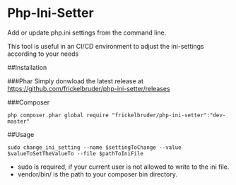 # Php-Ini-Setter
Add or update php.ini settings from the command line.

This tool is useful in an CI/CD environment to adjust the ini-settings according to your needs

##Installation

###Phar
Simply donwload the latest release at https://github.com/frickelbruder/php-ini-setter/releases

###Composer
```
php composer.phar global require "frickelbruder/php-ini-setter":"dev-master"
```

##Usage
```
sudo change_ini_setting --name $settingToChange --value $valueToSetTheValueTo --file $pathToIniFile
```
- sudo is required, if your current user is not allowed to write to the ini file.
- vendor/bin/ is the path to your composer bin directory.

